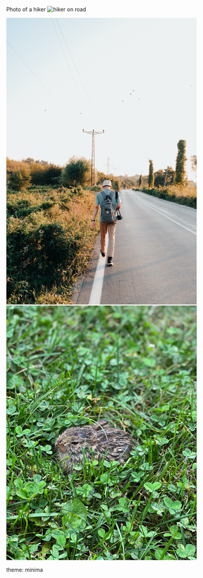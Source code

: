 

Photo of a hiker
![hiker on road](morgansttempt2.github.io/hiker_photo_stock.jpg) 

![hiker chilling](hiker_photo_stock.jpg)
![bunny](/bunny.jpeg)


theme: minima
